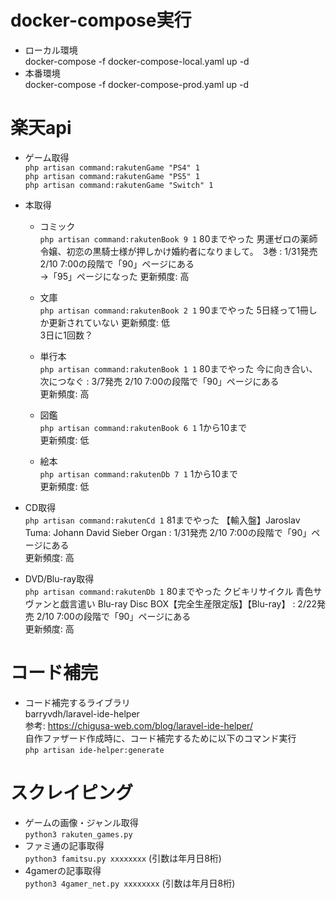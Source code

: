 # docker-compose実行
- ローカル環境  
docker-compose -f docker-compose-local.yaml up -d
- 本番環境  
docker-compose -f docker-compose-prod.yaml up -d


# 楽天api
- ゲーム取得  
`php artisan command:rakutenGame "PS4" 1`  
`php artisan command:rakutenGame "PS5" 1`  
`php artisan command:rakutenGame "Switch" 1`  

- 本取得 
  - コミック  
  `php artisan command:rakutenBook 9 1`  80までやった
  男運ゼロの薬師令嬢、初恋の黒騎士様が押しかけ婚約者になりまして。　3巻 : 1/31発売  2/10 7:00の段階で「90」ページにある  
  →「95」ページになった
  更新頻度: 高
  - 文庫  
  `php artisan command:rakutenBook 2 1`  90までやった 
  5日経って1冊しか更新されていない
  更新頻度: 低  
  3日に1回数？

  - 単行本  
  `php artisan command:rakutenBook 1 1`  80までやった
  今に向き合い、次につなぐ : 3/7発売  2/10 7:00の段階で「90」ページにある  
  更新頻度: 高  

  - 図鑑  
  `php artisan command:rakutenBook 6 1`  1から10まで  
  更新頻度: 低
  - 絵本  
  `php artisan command:rakutenDb 7 1`    1から10まで  
  更新頻度: 低

- CD取得  
  `php artisan command:rakutenCd 1`       81までやった
  【輸入盤】Jaroslav Tuma: Johann David Sieber Organ : 1/31発売  2/10 7:00の段階で「90」ページにある  
  更新頻度: 高

- DVD/Blu-ray取得  
`php artisan command:rakutenDb 1`       80までやった
  クビキリサイクル 青色サヴァンと戯言遣い Blu-ray Disc BOX【完全生産限定版】【Blu-ray】 : 2/22発売  2/10 7:00の段階で「90」ページにある  
  更新頻度: 高


# コード補完
- コード補完するライブラリ  
barryvdh/laravel-ide-helper  
参考: https://chigusa-web.com/blog/laravel-ide-helper/   
自作ファザード作成時に、コード補完するために以下のコマンド実行  
`php artisan ide-helper:generate`


# スクレイピング
- ゲームの画像・ジャンル取得  
`python3 rakuten_games.py`
- ファミ通の記事取得  
`python3 famitsu.py xxxxxxxx` (引数は年月日8桁) 
- 4gamerの記事取得  
`python3 4gamer_net.py xxxxxxxx` (引数は年月日8桁) 

